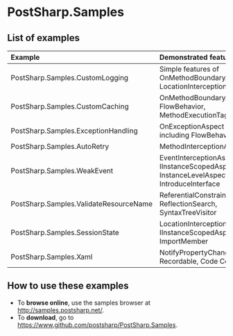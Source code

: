 # PostSharp.Samples

## List of examples

| Example                                   | Demonstrated features                                                                    |
| :---------------------------------------- | :--------------------------------------------------------------------------------------- |
| PostSharp.Samples.CustomLogging           | Simple features of OnMethodBoundaryAspect, LocationInterceptionAspect.                   |
| PostSharp.Samples.CustomCaching           | OnMethodBoundaryAspect: FlowBehavior, MethodExecutionTag.                                |
| PostSharp.Samples.ExceptionHandling       | OnExceptionAspect including FlowBehavior.                                                |
| PostSharp.Samples.AutoRetry               | MethodInterceptionAspect                                                                 |
| PostSharp.Samples.WeakEvent               | EventInterceptionAspect, IInstanceScopedAspect, InstanceLevelAspect, IntroduceInterface  |
| PostSharp.Samples.ValidateResourceName    | ReferentialConstraint, ReflectionSearch, SyntaxTreeVisitor                               |
| PostSharp.Samples.SessionState            | LocationInterceptionAspect, IInstanceScopedAspect, ImportMember                          |
| PostSharp.Samples.Xaml                    | NotifyPropertyChanged, Recordable, Code Contracts                                        |

## How to use these examples

* To **browse online**, use the samples browser at http://samples.postsharp.net/.
* To **download**, go to https://www.github.com/postsharp/PostSharp.Samples.



 